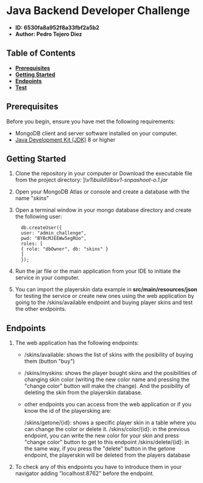 # Java Backend Developer Challenge

- **ID: 6530fa8a952f8a33fbf2a5b2**
- **Author: Pedro Tejero Diez**

## Table of Contents

- [**Prerequisites**](#prerequisites)
- [**Getting Started**](#getting-started)
- [**Endpoints**](#endpoints)
- [**Test**](#Testing)


## Prerequisites

Before you begin, ensure you have met the following requirements:

- MongoDB client and server software installed on your computer.
- [Java Development Kit (JDK)](https://www.oracle.com/java/technologies/javase-downloads.html) 8 or higher


## Getting Started

1. Clone the repository in your computer or Download the executable file from the project directory: ]*\v1\build\libsv1-snpashoot-o.1.jar*
2. Open your MongoDB Atlas or console and create a database with the name "*skins*"
3. Open a terminal window in your mongo database directory and create the following user: 

         db.createUser({
         user: "admin_challenge",
         pwd: "BYBcMJEEWw5egRUo",
         roles: [
         { role: "dbOwner", db: "skins" }
         ]
         });
   
4. Run the jar file  or  the main application from your IDE to initiate the service in your computer.

5. You can import the playerskin data example in **src/main/resources/json** for testing the service or create new ones using the web application by going to the /skins/available endpoint and buying player skins and test the other endpoints.


## Endpoints

1. The web application has the following endpoints:
    - /skins/available: shows the list of skins with the posibility of buying them (button "buy")

    - /skins/myskins: shows the  player bought skins and the posibilities of changing skin color (writing the new color name and pressing the "change color" button will make the change). And the posibility of deleting the skin from the playerskin database.

    - other endpoints you can access from the web application  or if you know the id of the playersking are: 
        
        /skins/getone/{id}: shows a specific player skin in a table where you can change the color or delete it.
        /skins/color/{id}:  in the previous endpoint, you can write the new color for your skin and press "change color" button to get to this endpoint
        /skins/delete/{id}: in the same way, if you press the "delete" button in the getone endpoint, the playerskin will be deleted from the players database

2. To check any of this endpoints you have to introduce them in your navigator adding "localhost:8762" before the endpoint.


